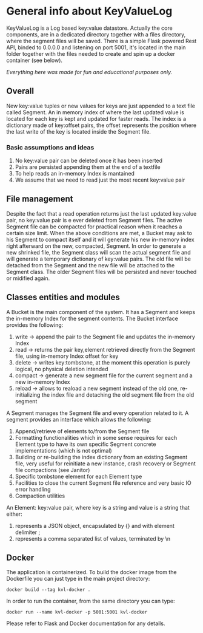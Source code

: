 # General info about KeyValueLog

KeyValueLog is a Log based key:value datastore.
Actually the core components, are in a dedicated directory together with a files directory, where the segment files will be saved.
There is a simple Flask powered Rest API, binded to 0.0.0.0 and listening on port 5001, it's located in the main folder together with the files needed to create and spin up a docker container (see below).

*Everything here was made for fun and educational purposes only.*

## Overall
New key:value tuples or new values for keys are just appended to a text file called Segment.
An in memory index of where the last updated value is located for each key is kept and updated for faster reads. 
The index is a dictionary made of key:offset pairs, the offset represents the position where the last write of the key is located inside the Segment file.

### Basic assumptions and ideas 
1. No key:value pair can be deleted once it has been inserted
2. Pairs are persisted appending them at the end of a textfile 
3. To help reads an in-memory Index is mantained
4. We assume that we need to read just the most recent key:value pair

## File management
Despite the fact that a read operation returns just the last updated key:value pair, no key:value pair is e ever deleted from Segment files.
The active Segment file can be compacted for practical reason when it reaches a certain size limit. 
When the above conditions are met, a Bucket may ask to his Segment to compact itself and it will generate his new in-memory index right afterward on the new, compacted, Segment. 
In order to generate a new shrinked file, the Segment class will scan the actual segment file and will generate a temporary dictionary of key:value pairs. 
The old file will be detached from the Segment and the new file will be attached to the Segment class. 
The older Segment files will be persisted and never touched or midified again.

## Classes entities and modules
A Bucket is the main component of the system. It has a Segment and keeps the in-memory Index for the segment contents. 
The Bucket interface provides the following:
1. write -> append the pair to the Segment file and updates the in-memory Index
2. read -> returns the pair key,element retrieved directly from the Segment file, using in-memory Index offset for key
3. delete -> writes key:tombstone, at the moment this operation is purely logical, no physical deletion intended
4. compact -> generate a new segment file for the current segment and a new in-memory Index
5. reload -> allows to reaload a new segment instead of the old one, re-initializing the index file and detaching the old segment file from the old segment

A Segment manages the Segment file and every operation related to it. A segment provides an interface which allows the following:
1. Append/retrieve of elements to/from the Segment file
2. Formatting functionalities which in some sense requires for each Element type to have its own specific Segment concrete implementations (which is not optimal)
3. Building or re-building the index dictionary from an existing Segment file, very useful for reinitiate a new instance, crash recovery or Segment file compactions (see Janitor)
4. Specific tombstone element for each Element type 
5. Facilities to close the current Segment file reference and very basic IO error handling 
6. Compaction utilities

An Element: key:value pair, where key is a string and value is a string that either:
1. represents a JSON object, encapsulated by {} and with element delimiter ;
2. represents a comma separated list of values, terminated by \n

## Docker
The application is containerized. 
To build the docker image from the Dockerfile you can just type in the main project directory:
```
docker build --tag kvl-docker .
```
In order to run the container, from the same directory you can type:
```
docker run --name kvl-docker -p 5001:5001 kvl-docker
```
Please refer to Flask and Docker documentation for any details.